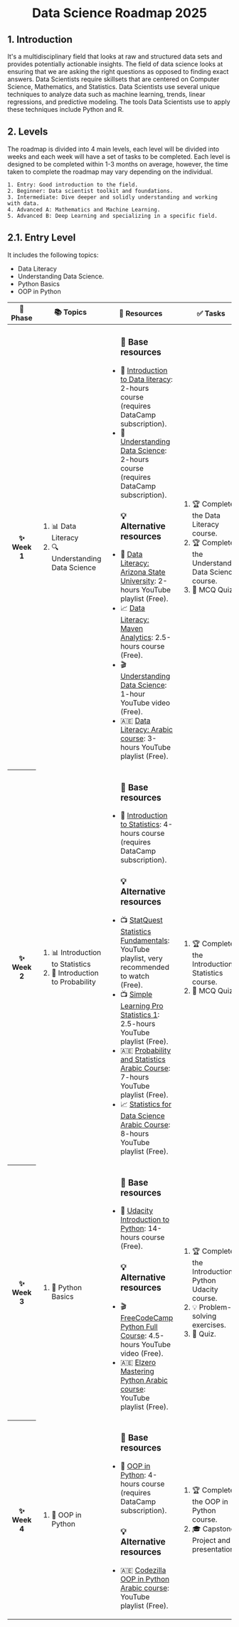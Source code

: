 <h1 align="center">Data Science Roadmap 2025</h1>

## 1. Introduction

It's a multidisciplinary field that looks at raw and structured data sets and provides potentially actionable insights. The field of data science looks at ensuring that we are asking the right questions as opposed to finding exact answers. Data Scientists require skillsets that are centered on Computer Science, Mathematics, and Statistics. Data Scientists use several unique techniques to analyze data such as machine learning, trends, linear regressions, and predictive modeling. The tools Data Scientists use to apply these techniques include Python and R.

## 2. Levels

The roadmap is divided into 4 main levels, each level will be divided into weeks and each week will have a set of tasks to be completed. Each level is designed to be completed within 1-3 months on average, however, the time taken to complete the roadmap may vary depending on the individual.

```plaintext
1. Entry: Good introduction to the field.
2. Beginner: Data scientist toolkit and foundations.
3. Intermediate: Dive deeper and solidly understanding and working with data.
4. Advanced A: Mathematics and Machine Learning.
5. Advanced B: Deep Learning and specializing in a specific field.
```

## 2.1. Entry Level

It includes the following topics:

- Data Literacy
- Understanding Data Science.
- Python Basics
- OOP in Python

<table>
    <thead>
        <tr>
            <th>📅 Phase</th>
            <th>📚 Topics</th>
            <th>📖 Resources</th>
            <th>✅ Tasks</th>
        </tr>
    </thead>
    <tbody>
        <tr>
            <th>✨ Week 1</th>
            <td>
                <ol>
                    <li>📊 Data Literacy</li>
                    <li>🔍 Understanding Data Science</li>
                </ol>
            </td>
            <td>
                <ul>
                    <h3>🚀 Base resources</h3>
                    <li>🔗 <a href="https://app.datacamp.com/learn/courses/introduction-to-data-literacy">Introduction to Data literacy</a>: 2-hours course (requires DataCamp subscription).</li>
                    <li>🔗 <a href="https://app.datacamp.com/learn/courses/understanding-data-science">Understanding Data Science</a>: 2-hours course (requires DataCamp subscription).</li>
                    <h3>💡 Alternative resources</h3>
                    <li>🎥 <a href="https://www.youtube.com/playlist?list=PLNrrxHpJhC8m_ifiOWl1hquDmdgvcviOt">Data Literacy: Arizona State University</a>: 2-hours YouTube playlist (Free).</li>
                    <li>📈 <a href="https://mavenanalytics.io/course/data-literacy-foundations">Data Literacy: Maven Analytics</a>: 2.5-hours course (Free).</li>
                    <li>🎬 <a href="https://www.youtube.com/watch?v=KxryzSO1Fjs">Understanding Data Science</a>: 1-hour YouTube video (Free).</li>
                    <li>🇦🇪 <a href="https://youtube.com/playlist?list=PLWd4nYaF_Vx65cPZF_I2OpWERatzh5Gdj&si=s6bu10dbeW1aGXly">Data Literacy: Arabic course</a>: 3-hours YouTube playlist (Free).</li>
                </ul>
            </td>
            <td>
                <ol>
                    <li>🏆 Complete the Data Literacy course.</li>
                    <li>🏆 Complete the Understanding Data Science course.</li>
                    <li>📝 MCQ Quiz.</li>
                </ol>
            </td>
        </tr>
        <tr>
            <th>✨ Week 2</th>
            <td>
                <ol>
                    <li>📊 Introduction to Statistics</li>
                    <li>🎲 Introduction to Probability</li>
                </ol>
            </td>
            <td>
                <ul>
                    <h3>🚀 Base resources</h3>
                    <li>🔗 <a href="https://app.datacamp.com/learn/courses/introduction-to-statistics">Introduction to Statistics</a>: 4-hours course (requires DataCamp subscription).</li>
                    <h3>💡 Alternative resources</h3>
                    <li>📺 <a href="https://www.youtube.com/playlist?list=PLblh5JKOoLUK0FLuzwntyYI10UQFUhsY9">StatQuest Statistics Fundamentals</a>: YouTube playlist, very recommended to watch (Free).</li>
                    <li>📺 <a href="https://www.youtube.com/playlist?list=PL0KQuRyPJoe6KjlUM6iNYgt8d0DwI-IGR">Simple Learning Pro Statistics 1</a>: 2.5-hours YouTube playlist (Free).</li>
                    <li>🇦🇪 <a href="https://www.youtube.com/playlist?list=PLJM7jJIw2GC2Ihr__bRSeMxzsiFMZEsx7">Probability and Statistics Arabic Course</a>: 7-hours YouTube playlist (Free).</li>
                    <li>📈 <a href="https://unihance.com/Course/8030-5/%D8%B9%D9%84%D9%85-%D8%A7%D9%84%D8%A5%D8%AD%D8%B5%D8%A7%D8%A1-%D9%84%D8%BA%D8%A7%D9%8A%D8%A7%D8%AA-%D8%B9%D9%84%D9%85-%D8%A7%D9%84%D8%A8%D9%8A%D8%A7%D9%86%D8%A7%D8%AA-%D9%88%D8%A7%D9%84%D8%B0%D9%83%D8%A7%D8%A1-%D8%A7%D9%84%D8%A7%D8%B5%D8%B7%D9%86%D8%A7%D8%B9%D9%8A">Statistics for Data Science Arabic Course</a>: 8-hours YouTube playlist (Free).</li>
                </ul>
            </td>
            <td>
                <ol>
                    <li>🏆 Complete the Introduction to Statistics course.</li>
                    <li>📝 MCQ Quiz.</li>
                </ol>
            </td>
        </tr>
        <tr>
            <th>✨ Week 3</th>
            <td>
                <ol>
                    <li>🐍 Python Basics</li>
                </ol>
            </td>
            <td>
                <ul>
                    <h3>🚀 Base resources</h3>
                    <li>🔗 <a href="https://www.udacity.com/course/introduction-to-python--ud1110">Udacity Introduction to Python</a>: 14-hours course (Free).</li>
                    <h3>💡 Alternative resources</h3>
                    <li>🎬 <a href="https://www.youtube.com/watch?v=rfscVS0vtbw">FreeCodeCamp Python Full Course</a>: 4.5-hours YouTube video (Free).</li>
                    <li>🇦🇪 <a href="https://youtube.com/playlist?list=PLDoPjvoNmBAyE_gei5d18qkfIe-Z8mocs&si=yWsnLKcsYqGcI0B4">Elzero Mastering Python Arabic course</a>: YouTube playlist (Free).</li>
                </ul>
            </td>
            <td>
                <ol>
                    <li>🏆 Complete the Introduction to Python Udacity course.</li>
                    <li>💡 Problem-solving exercises.</li>
                    <li>📝 Quiz.</li>
                </ol>
            </td>
        </tr>
        <tr>
            <th>✨ Week 4</th>
            <td>
                <ol>
                    <li>🐍 OOP in Python</li>
                </ol>
            </td>
            <td>
                <ul>
                    <h3>🚀 Base resources</h3>
                    <li>🔗 <a href="https://app.datacamp.com/learn/courses/object-oriented-programming-in-python">OOP in Python</a>: 4-hours course (requires DataCamp subscription).</li>
                    <h3>💡 Alternative resources</h3>
                    <li>🇦🇪 <a href="https://youtube.com/playlist?list=PLuXY3ddo_8nzUrgCyaX_WEIJljx_We-c1&si=n6ZW2Dok_a4FueiG">Codezilla OOP in Python Arabic course</a>: YouTube playlist (Free).</li>
                </ul>
            </td>
            <td>
                <ol>
                    <li>🏆 Complete the OOP in Python course.</li>
                    <li>🎓 Capstone Project and presentation.</li>
                </ol>
            </td>
        </tr>
    </tbody>
</table>
